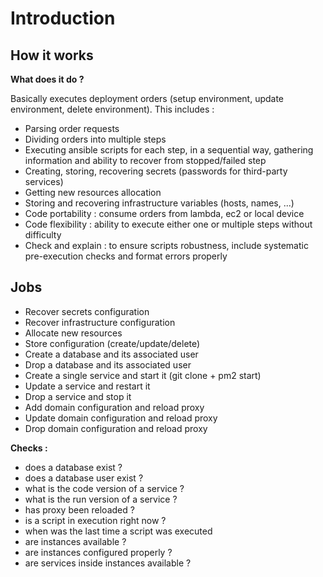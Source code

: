 # Introduction

## How it works

**What does it do ?**

Basically executes deployment orders (setup environment, update environment, delete environment). 
This includes :
* Parsing order requests
* Dividing orders into multiple steps
* Executing ansible scripts for each step, in a sequential way, gathering information and ability to recover from 
stopped/failed step
* Creating, storing, recovering secrets (passwords for third-party services)
* Getting new resources allocation
* Storing and recovering infrastructure variables (hosts, names, ...)
* Code portability : consume orders from lambda, ec2 or local device
* Code flexibility : ability to execute either one or multiple steps without difficulty
* Check and explain : to ensure scripts robustness, include systematic pre-execution checks and format errors properly 


## Jobs

* Recover secrets configuration
* Recover infrastructure configuration
* Allocate new resources
* Store configuration (create/update/delete)
* Create a database and its associated user
* Drop a database and its associated user
* Create a single service and start it (git clone + pm2 start)
* Update a service and restart it
* Drop a service and stop it
* Add domain configuration and reload proxy
* Update domain configuration and reload proxy
* Drop domain configuration and reload proxy

**Checks :**

* does a database exist ?
* does a database user exist ?
* what is the code version of a service ?
* what is the run version of a service ?
* has proxy been reloaded ?
* is a script in execution right now ?
* when was the last time a script was executed
* are instances available ?
* are instances configured properly ?
* are services inside instances available ?
